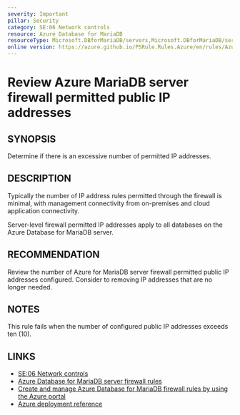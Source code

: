 ```yaml
---
severity: Important
pillar: Security
category: SE:06 Network controls
resource: Azure Database for MariaDB
resourceType: Microsoft.DBforMariaDB/servers,Microsoft.DBforMariaDB/servers/firewallRules
online version: https://azure.github.io/PSRule.Rules.Azure/en/rules/Azure.MariaDB.FirewallIPRange/
---
```


# Review Azure MariaDB server firewall permitted public IP addresses

## SYNOPSIS

Determine if there is an excessive number of permitted IP addresses.

## DESCRIPTION

Typically the number of IP address rules permitted through the firewall is minimal, with management connectivity from on-premises and cloud application connectivity.

Server-level firewall permitted IP addresses apply to all databases on the Azure Database for MariaDB server.

## RECOMMENDATION

Review the number of Azure for MariaDB server firewall permitted public IP addresses configured.
Consider to removing IP addresses that are no longer needed.

## NOTES

This rule fails when the number of configured public IP addresses exceeds ten (10).

## LINKS

- [SE:06 Network controls](https://learn.microsoft.com/azure/well-architected/security/networking)
- [Azure Database for MariaDB server firewall rules](https://learn.microsoft.com/azure/mariadb/concepts-firewall-rules)
- [Create and manage Azure Database for MariaDB firewall rules by using the Azure portal](https://learn.microsoft.com/azure/mariadb/howto-manage-firewall-portal)
- [Azure deployment reference](https://learn.microsoft.com/azure/templates/microsoft.dbformariadb/servers/firewallrules)
